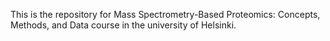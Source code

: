 This is the repository for Mass Spectrometry-Based Proteomics: Concepts, Methods, and Data course in the university of Helsinki.
